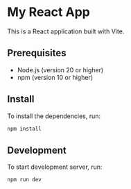# My React App

This is a React application built with Vite.

## Prerequisites

- Node.js (version 20 or higher)
- npm (version 10 or higher)

## Install

To install the dependencies, run:

```sh
npm install
```

## Development

To start development server, run:

```sh
npm run dev
```
